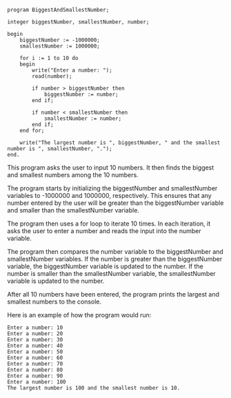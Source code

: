 ```portugal
program BiggestAndSmallestNumber;

integer biggestNumber, smallestNumber, number;

begin
    biggestNumber := -1000000;
    smallestNumber := 1000000;

    for i := 1 to 10 do
    begin
        write("Enter a number: ");
        read(number);

        if number > biggestNumber then
            biggestNumber := number;
        end if;

        if number < smallestNumber then
            smallestNumber := number;
        end if;
    end for;

    write("The largest number is ", biggestNumber, " and the smallest number is ", smallestNumber, ".");
end.
```

This program asks the user to input 10 numbers. It then finds the biggest and smallest numbers among the 10 numbers.

The program starts by initializing the biggestNumber and smallestNumber variables to -1000000 and 1000000, respectively. This ensures that any number entered by the user will be greater than the biggestNumber variable and smaller than the smallestNumber variable.

The program then uses a for loop to iterate 10 times. In each iteration, it asks the user to enter a number and reads the input into the number variable.

The program then compares the number variable to the biggestNumber and smallestNumber variables. If the number is greater than the biggestNumber variable, the biggestNumber variable is updated to the number. If the number is smaller than the smallestNumber variable, the smallestNumber variable is updated to the number.

After all 10 numbers have been entered, the program prints the largest and smallest numbers to the console.

Here is an example of how the program would run:

```
Enter a number: 10
Enter a number: 20
Enter a number: 30
Enter a number: 40
Enter a number: 50
Enter a number: 60
Enter a number: 70
Enter a number: 80
Enter a number: 90
Enter a number: 100
The largest number is 100 and the smallest number is 10.
```